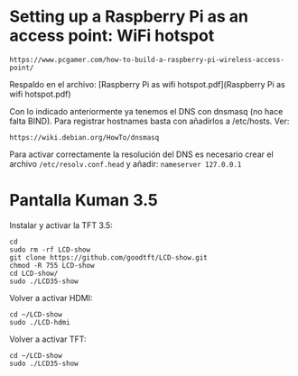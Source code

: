 # Setting up a Raspberry Pi as an access point: WiFi hotspot

`https://www.pcgamer.com/how-to-build-a-raspberry-pi-wireless-access-point/`

Respaldo en el archivo:
[Raspberry Pi as wifi hotspot.pdf](Raspberry Pi as wifi hotspot.pdf)

Con lo indicado anteriormente ya tenemos el DNS con dnsmasq (no hace falta BIND). Para registrar hostnames basta con añadirlos a /etc/hosts. Ver:

`https://wiki.debian.org/HowTo/dnsmasq`

Para activar correctamente la resolución del DNS es necesario crear el archivo `/etc/resolv.conf.head` y añadir: `nameserver 127.0.0.1`

# Pantalla Kuman 3.5

Instalar y activar la TFT 3.5: 

```
cd
sudo rm -rf LCD-show 
git clone https://github.com/goodtft/LCD-show.git 
chmod -R 755 LCD-show 
cd LCD-show/
sudo ./LCD35-show
```

Volver a activar HDMI:

```
cd ~/LCD-show
sudo ./LCD-hdmi
```

Volver a activar TFT:

```
cd ~/LCD-show
sudo ./LCD35-show
```
